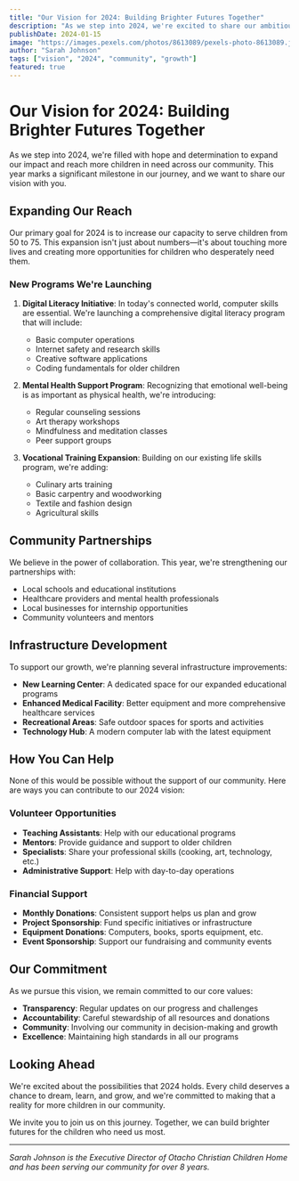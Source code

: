```yaml
---
title: "Our Vision for 2024: Building Brighter Futures Together"
description: "As we step into 2024, we're excited to share our ambitious plans to expand our impact and reach more children in need across our community."
publishDate: 2024-01-15
image: "https://images.pexels.com/photos/8613089/pexels-photo-8613089.jpeg?auto=compress&cs=tinysrgb&w=800"
author: "Sarah Johnson"
tags: ["vision", "2024", "community", "growth"]
featured: true
---
```


# Our Vision for 2024: Building Brighter Futures Together

As we step into 2024, we're filled with hope and determination to expand our impact and reach more children in need across our community. This year marks a significant milestone in our journey, and we want to share our vision with you.

## Expanding Our Reach

Our primary goal for 2024 is to increase our capacity to serve children from 50 to 75. This expansion isn't just about numbers—it's about touching more lives and creating more opportunities for children who desperately need them.

### New Programs We're Launching

1. **Digital Literacy Initiative**: In today's connected world, computer skills are essential. We're launching a comprehensive digital literacy program that will include:
   - Basic computer operations
   - Internet safety and research skills
   - Creative software applications
   - Coding fundamentals for older children

2. **Mental Health Support Program**: Recognizing that emotional well-being is as important as physical health, we're introducing:
   - Regular counseling sessions
   - Art therapy workshops
   - Mindfulness and meditation classes
   - Peer support groups

3. **Vocational Training Expansion**: Building on our existing life skills program, we're adding:
   - Culinary arts training
   - Basic carpentry and woodworking
   - Textile and fashion design
   - Agricultural skills

## Community Partnerships

We believe in the power of collaboration. This year, we're strengthening our partnerships with:
- Local schools and educational institutions
- Healthcare providers and mental health professionals
- Local businesses for internship opportunities
- Community volunteers and mentors

## Infrastructure Development

To support our growth, we're planning several infrastructure improvements:
- **New Learning Center**: A dedicated space for our expanded educational programs
- **Enhanced Medical Facility**: Better equipment and more comprehensive healthcare services
- **Recreational Areas**: Safe outdoor spaces for sports and activities
- **Technology Hub**: A modern computer lab with the latest equipment

## How You Can Help

None of this would be possible without the support of our community. Here are ways you can contribute to our 2024 vision:

### Volunteer Opportunities
- **Teaching Assistants**: Help with our educational programs
- **Mentors**: Provide guidance and support to older children
- **Specialists**: Share your professional skills (cooking, art, technology, etc.)
- **Administrative Support**: Help with day-to-day operations

### Financial Support
- **Monthly Donations**: Consistent support helps us plan and grow
- **Project Sponsorship**: Fund specific initiatives or infrastructure
- **Equipment Donations**: Computers, books, sports equipment, etc.
- **Event Sponsorship**: Support our fundraising and community events

## Our Commitment

As we pursue this vision, we remain committed to our core values:
- **Transparency**: Regular updates on our progress and challenges
- **Accountability**: Careful stewardship of all resources and donations
- **Community**: Involving our community in decision-making and growth
- **Excellence**: Maintaining high standards in all our programs

## Looking Ahead

We're excited about the possibilities that 2024 holds. Every child deserves a chance to dream, learn, and grow, and we're committed to making that a reality for more children in our community.

We invite you to join us on this journey. Together, we can build brighter futures for the children who need us most.

---

*Sarah Johnson is the Executive Director of Otacho Christian Children Home and has been serving our community for over 8 years.*

